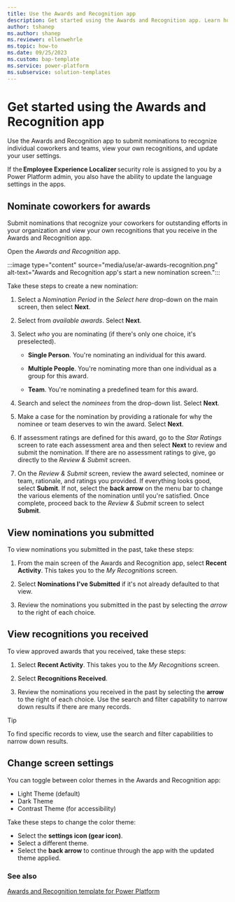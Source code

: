 ```yaml
---
title: Use the Awards and Recognition app
description: Get started using the Awards and Recognition app. Learn how you can nominate co-workers and teams for awards, view your own recognitions, and manage your user settings.
author: tshanep
ms.author: shanep
ms.reviewer: ellenwehrle
ms.topic: how-to
ms.date: 09/25/2023
ms.custom: bap-template
ms.service: power-platform
ms.subservice: solution-templates
---
```



# Get started using the Awards and Recognition app

Use the Awards and Recognition app to submit nominations to recognize individual coworkers and teams, view your own recognitions, and update your user settings.

If the **Employee Experience Localizer** security role is assigned to you by a Power Platform admin, you also have the ability to update the language settings in the apps.

## Nominate coworkers for awards

Submit nominations that recognize your coworkers for outstanding efforts in your organization and view your own recognitions that you receive in the Awards and Recognition app.

Open the *Awards and Recognition* app.

:::image type="content" source="media/use/ar-awards-recognition.png" alt-text="Awards and Recognition app's start a new nomination screen.":::

Take these steps to create a new nomination:

1. Select a *Nomination Period* in the *Select here* drop-down on the main screen, then select **Next**.

1. Select from *available awards*. Select **Next**.

1. Select *who* you are nominating (if there's only one choice, it's preselected).

    - **Single Person**. You're nominating an individual for this award.

    - **Multiple People**. You're nominating more than one individual as a group for this award.  

    - **Team**. You're nominating a predefined team for this award.

1. Search and select the *nominees* from the drop-down list. Select **Next**.

1. Make a case for the nomination by providing a rationale for why the nominee or team deserves to win the award. Select **Next**.

1. If assessment ratings are defined for this award, go to the *Star Ratings* screen to rate each assessment area and then select **Next** to review and submit the nomination. If there are no assessment ratings to give, go directly to the *Review & Submit* screen.

1. On the *Review & Submit* screen, review the award selected, nominee or team, rationale, and ratings you provided. If everything looks good, select **Submit**. If not, select the **back arrow** on the menu bar to change the various elements of the nomination until you're satisfied. Once complete, proceed back to the *Review & Submit* screen to select **Submit**.

## View nominations you submitted

To view nominations you submitted in the past, take these steps:

1. From the main screen of the Awards and Recognition app, select **Recent Activity**. This takes you to the *My Recognitions* screen.

1. Select **Nominations I've Submitted** if it's not already defaulted to that view.

1. Review the nominations you submitted in the past by selecting the *arrow* to the right of each choice.

## View recognitions you received

To view approved awards that you received, take these steps:

1. Select **Recent Activity**. This takes you to the *My Recognitions* screen.

1. Select **Recognitions Received**.

1. Review the nominations you received in the past by selecting the **arrow** to the right of each choice. Use the search and filter capability to narrow down results if there are many records.

> [!TIP]
>
> To find specific records to view, use the search and filter capabilities to narrow down results.

## Change screen settings

You can toggle between color themes in the Awards and Recognition app:

- Light Theme (default)
- Dark Theme
- Contrast Theme (for accessibility)

Take these steps to change the color theme:

- Select the **settings icon (gear icon)**.
- Select a different theme.
- Select the **back arrow** to continue through the app with the updated theme applied.

### See also

[Awards and Recognition template for Power Platform](overview.md)
